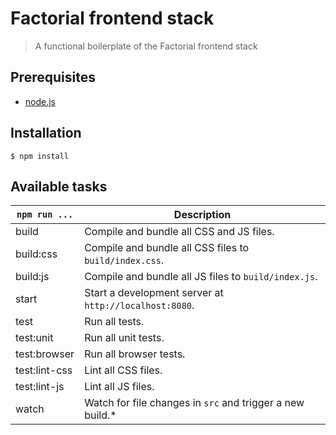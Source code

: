 # Factorial frontend stack 

> A functional boilerplate of the Factorial frontend stack 

## Prerequisites

* [node.js](https://nodejs.org/en/)

## Installation

    $ npm install

## Available tasks
 
`npm run ...` | Description
---|---
build | Compile and bundle all CSS and JS files.
build:css | Compile and bundle all CSS files to `build/index.css`.
build:js | Compile and bundle all JS files to `build/index.js`.
start | Start a development server at `http://localhost:8080`.
test | Run all tests. 
test:unit | Run all unit tests.
test:browser | Run all browser tests.
test:lint-css | Lint all CSS files.
test:lint-js | Lint all JS files.
watch | Watch for file changes in `src` and trigger a new build.*
